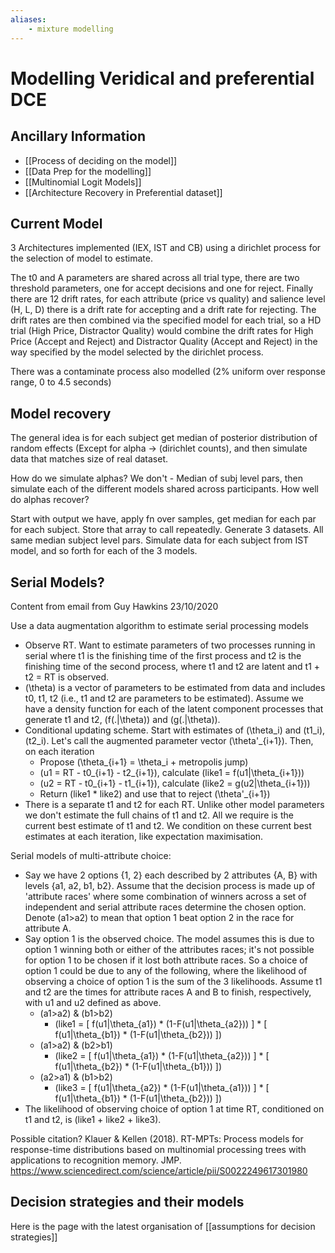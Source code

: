 ```yaml
---
aliases:
    - mixture modelling
---
```


# Modelling Veridical and preferential DCE

## Ancillary Information

- [[Process of deciding on the model]]
- [[Data Prep for the modelling]]
- [[Multinomial Logit Models]]
- [[Architecture Recovery in Preferential dataset]]

## Current Model

3 Architectures implemented (IEX, IST and CB) using a dirichlet process
for the selection of model to estimate.

The t0 and A parameters are shared across all trial type, there are two threshold parameters, one for accept decisions and one for reject.  Finally there are 12 drift rates, for each attribute (price vs quality) and salience level (H, L, D) there is a drift rate for accepting and a drift rate for rejecting. The drift rates are then combined via the specified model for each trial, so a HD trial (High Price, Distractor Quality) would combine the drift rates for High Price (Accept and Reject) and Distractor Quality (Accept and Reject) in the way specified by the model selected by the dirichlet process.

There was a contaminate process also modelled (2% uniform over response
range, 0 to 4.5 seconds)

## Model recovery

The general idea is for each subject get median of posterior distribution of random effects (Except for alpha -\> (dirichlet counts), and then simulate data that matches size of real dataset.

How do we simulate alphas? We don't - Median of subj level pars, then simulate each of the different models shared across participants. How well do alphas recover?

Start with output we have, apply fn over samples, get median for each par for each subject. Store that array to call repeatedly. Generate 3 datasets. All same median subject level pars. Simulate data for each subject from IST model, and so forth for each of the 3 models.

## Serial Models?

Content from email from Guy Hawkins 23/10/2020

Use a data augmentation algorithm to estimate serial processing models

- Observe RT. Want to estimate parameters of two processes running in serial where t1 is the finishing time of the first process and t2 is the finishing time of the second process, where t1 and t2 are latent and t1 + t2 = RT is observed.
- \(\theta\) is a vector of parameters to be estimated from data and includes t0, t1, t2 (i.e., t1 and t2 are parameters to be estimated). Assume we have a density function for each of the latent component processes that generate t1 and t2, \(f(.|\theta)\) and \(g(.|\theta)\).
- Conditional updating scheme. Start with estimates of \(\theta_i\) and \(t1_i\), \(t2_i\). Let's call the augmented parameter vector \(\theta'_{i+1}\). Then, on each iteration
    - Propose \(\theta_{i+1} = \theta_i + metropolis jump\)
    - \(u1 = RT - t0_{i+1} - t2_{i+1}\), calculate \(like1 = f(u1|\theta_{i+1})\)
    - \(u2 = RT - t0_{i+1} - t1_{i+1}\), calculate \(like2 = g(u2|\theta_{i+1})\)
    - Return \(like1 * like2\) and use that to reject \(\theta'_{i+1}\)
- There is a separate t1 and t2 for each RT. Unlike other model parameters we don't estimate the full chains of t1 and t2. All we require is the current best estimate of t1 and t2. We condition on these current best estimates at each iteration, like expectation maximisation.

Serial models of multi-attribute choice:

- Say we have 2 options {1, 2} each described by 2 attributes {A, B} with levels {a1, a2, b1, b2}. Assume that the decision process is made up of 'attribute races' where some combination of winners across a set of independent and serial attribute races determine the chosen option. Denote \(a1>a2\) to mean that option 1 beat option 2 in the race for attribute A.
- Say option 1 is the observed choice. The model assumes this is due to option 1 winning both or either of the attributes races; it's not possible for option 1 to be chosen if it lost both attribute races.  So a choice of option 1 could be due to any of the following, where the likelihood of observing a choice of option 1 is the sum of the 3 likelihoods. Assume t1 and t2 are the times for attribute races A and B to finish, respectively, with u1 and u2 defined as above.
    - \(a1>a2\) & \(b1>b2\)
        - \(like1 = [ f(u1|\theta_{a1}) * (1-F(u1|\theta_{a2})) ] * [ f(u1|\theta_{b1}) * (1-F(u1|\theta_{b2})) ]\)
    - \(a1>a2\) & \(b2>b1\)
        - \(like2 = [ f(u1|\theta_{a1}) * (1-F(u1|\theta_{a2})) ] * [ f(u1|\theta_{b2}) * (1-F(u1|\theta_{b1})) ]\)
    - \(a2>a1\) & \(b1>b2\)
        - \(like3 = [ f(u1|\theta_{a2}) * (1-F(u1|\theta_{a1})) ] * [ f(u1|\theta_{b1}) * (1-F(u1|\theta_{b2})) ]\)
- The likelihood of observing choice of option 1 at time RT, conditioned on t1 and t2, is \(like1 + like2 + like3\).

Possible citation? Klauer & Kellen (2018). RT-MPTs: Process models for response-time distributions based on multinomial processing trees with applications to recognition memory. JMP.  <https://www.sciencedirect.com/science/article/pii/S0022249617301980>

## Decision strategies and their models

Here is the page with the latest organisation of [[assumptions for decision strategies]]
